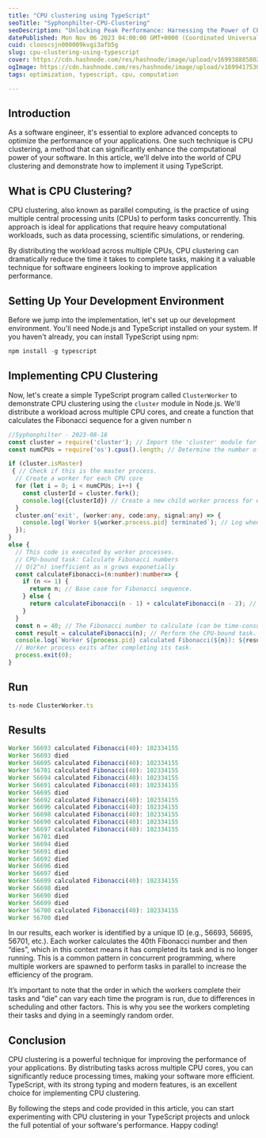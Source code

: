 ```yaml
---
title: "CPU clustering using TypeScript"
seoTitle: "Syphonphilter-CPU-Clustering"
seoDescription: "Unlocking Peak Performance: Harnessing the Power of CPU Clustering with TypeScript"
datePublished: Mon Nov 06 2023 04:00:00 GMT+0000 (Coordinated Universal Time)
cuid: clooscsjn000009kvgi3afb5g
slug: cpu-clustering-using-typescript
cover: https://cdn.hashnode.com/res/hashnode/image/upload/v1699388858021/fc99bdc3-3dcf-4900-9935-97522ff289ea.png
ogImage: https://cdn.hashnode.com/res/hashnode/image/upload/v1699417530644/b937dde0-384a-40d0-b309-9efa34b3d246.png
tags: optimization, typescript, cpu, computation

---
```


## **Introduction**

As a software engineer, it's essential to explore advanced concepts to optimize the performance of your applications. One such technique is CPU clustering, a method that can significantly enhance the computational power of your software. In this article, we'll delve into the world of CPU clustering and demonstrate how to implement it using TypeScript.

## **What is CPU Clustering?**

CPU clustering, also known as parallel computing, is the practice of using multiple central processing units (CPUs) to perform tasks concurrently. This approach is ideal for applications that require heavy computational workloads, such as data processing, scientific simulations, or rendering.

By distributing the workload across multiple CPUs, CPU clustering can dramatically reduce the time it takes to complete tasks, making it a valuable technique for software engineers looking to improve application performance.

## **Setting Up Your Development Environment**

Before we jump into the implementation, let's set up our development environment. You'll need Node.js and TypeScript installed on your system. If you haven't already, you can install TypeScript using npm:

```typescript
npm install -g typescript
```

## **Implementing CPU Clustering**

Now, let's create a simple TypeScript program called `ClusterWorker` to demonstrate CPU clustering using the `cluster` module in Node.js. We'll distribute a workload across multiple CPU cores, and create a function that calculates the Fibonacci sequence for a given number n

```typescript
//Syphonphilter - 2023-08-16
const cluster = require('cluster'); // Import the 'cluster' module for handling clustering.
const numCPUs = require('os').cpus().length; // Determine the number of CPU cores available.

if (cluster.isMaster)
 { // Check if this is the master process.
  // Create a worker for each CPU core
  for (let i = 0; i < numCPUs; i++) {
    const clusterId = cluster.fork();
    console.log({clusterId}) // Create a new child worker process for each CPU core.
  }
  cluster.on('exit', (worker:any, code:any, signal:any) => {
    console.log(`Worker ${worker.process.pid} terminated`); // Log when a worker process dies.
  });
} 
else { 
  // This code is executed by worker processes.
  // CPU-bound task: Calculate Fibonacci numbers
  // O(2^n) inefficient as n grows exponetially
  const calculateFibonacci=(n:number):number=> {
    if (n <= 1) {
      return n; // Base case for Fibonacci sequence.
    } else {
      return calculateFibonacci(n - 1) + calculateFibonacci(n - 2); // Recursive calculation.
    }
  }
  const n = 40; // The Fibonacci number to calculate (can be time-consuming for large 'n').
  const result = calculateFibonacci(n); // Perform the CPU-bound task.
  console.log(`Worker ${process.pid} calculated Fibonacci(${n}): ${result}`); // Log the result.
  // Worker process exits after completing its task.
  process.exit(0);
}
```

## Run

```typescript
ts-node ClusterWorker.ts
```

## Results

```typescript
Worker 56693 calculated Fibonacci(40): 102334155
Worker 56693 died
Worker 56695 calculated Fibonacci(40): 102334155
Worker 56701 calculated Fibonacci(40): 102334155
Worker 56694 calculated Fibonacci(40): 102334155
Worker 56691 calculated Fibonacci(40): 102334155
Worker 56695 died
Worker 56692 calculated Fibonacci(40): 102334155
Worker 56696 calculated Fibonacci(40): 102334155
Worker 56698 calculated Fibonacci(40): 102334155
Worker 56690 calculated Fibonacci(40): 102334155
Worker 56697 calculated Fibonacci(40): 102334155
Worker 56701 died
Worker 56694 died
Worker 56691 died
Worker 56692 died
Worker 56696 died
Worker 56697 died
Worker 56699 calculated Fibonacci(40): 102334155
Worker 56698 died
Worker 56690 died
Worker 56699 died
Worker 56700 calculated Fibonacci(40): 102334155
Worker 56700 died
```

In our results, each worker is identified by a unique ID (e.g., 56693, 56695, 56701, etc.). Each worker calculates the 40th Fibonacci number and then “dies”, which in this context means it has completed its task and is no longer running. This is a common pattern in concurrent programming, where multiple workers are spawned to perform tasks in parallel to increase the efficiency of the program.

It’s important to note that the order in which the workers complete their tasks and “die” can vary each time the program is run, due to differences in scheduling and other factors. This is why you see the workers completing their tasks and dying in a seemingly random order.

## Conclusion

CPU clustering is a powerful technique for improving the performance of your applications. By distributing tasks across multiple CPU cores, you can significantly reduce processing times, making your software more efficient. TypeScript, with its strong typing and modern features, is an excellent choice for implementing CPU clustering.

By following the steps and code provided in this article, you can start experimenting with CPU clustering in your TypeScript projects and unlock the full potential of your software's performance. Happy coding!